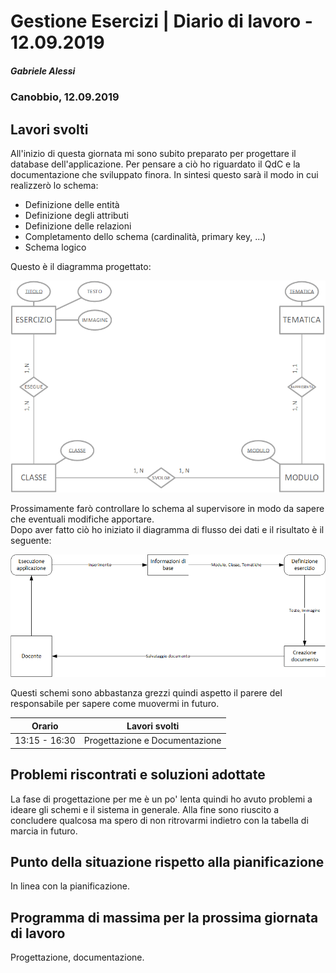 # Gestione Esercizi | Diario di lavoro - 12.09.2019
##### Gabriele Alessi
### Canobbio, 12.09.2019

## Lavori svolti

All'inizio di questa giornata mi sono subito preparato per progettare il database dell'applicazione. Per pensare a ciò ho riguardato il QdC e la documentazione che sviluppato finora. In sintesi questo sarà il modo in cui realizzerò lo schema:
- Definizione delle entità
- Definizione degli attributi
- Definizione delle relazioni
- Completamento dello schema (cardinalità, primary key, ...)
- Schema logico

Questo è il diagramma progettato:

![Database](../Progettazione/Database.png)

Prossimamente farò controllare lo schema al supervisore in modo da sapere che eventuali modifiche apportare.  
Dopo aver fatto ciò ho iniziato il diagramma di flusso dei dati e il risultato è il seguente:

![DFD](../Progettazione/DataFlowDiagram.png)

Questi schemi sono abbastanza grezzi quindi aspetto il parere del responsabile per sapere come muovermi in futuro.

| Orario | Lavori svolti |
| - | - |
|13:15 - 16:30 | Progettazione e Documentazione |

##  Problemi riscontrati e soluzioni adottate

La fase di progettazione per me è un po' lenta quindi ho avuto problemi a ideare gli schemi e il sistema in generale. Alla fine sono riuscito a concludere qualcosa ma spero di non ritrovarmi indietro con la tabella di marcia in futuro.

##  Punto della situazione rispetto alla pianificazione

In linea con la pianificazione.

## Programma di massima per la prossima giornata di lavoro

Progettazione, documentazione.  